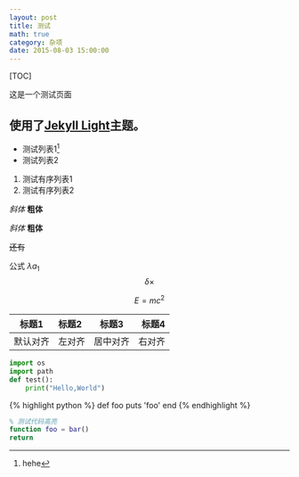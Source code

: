 ```yaml
---
layout: post
title: 测试
math: true
category: 杂项
date: 2015-08-03 15:00:00
---
```


[TOC]

这是一个测试页面

## 使用了[Jekyll Light](https://github.com/pexcn/Jekyll-Light)主题。

* 测试列表1[^1]
* 测试列表2

1. 测试有序列表1
2. 测试有序列表2

*斜体*  **粗体**

_斜体_  __粗体__

~~还有~~

公式 $\lambda a_1$
$$\delta \times$$

$$E = mc^2$$

|标题1|标题2|标题3|标题4|
|---|:---|:---:|---:|
|默认对齐|左对齐|居中对齐|右对齐|

```python
import os
import path
def test():
    print("Hello,World")
```

<!-- more -->

{% highlight python %}
def foo
  puts 'foo'
end
{% endhighlight %}

```matlab
% 测试代码高亮
function foo = bar()
return
```

[^1]: hehe
